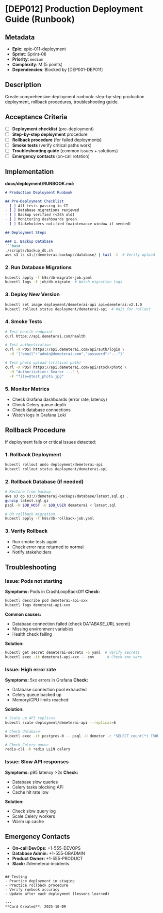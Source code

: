# [DEP012] Production Deployment Guide (Runbook)

## Metadata
- **Epic**: epic-011-deployment
- **Sprint**: Sprint-08
- **Priority**: `medium`
- **Complexity**: M (5 points)
- **Dependencies**: Blocked by [DEP001-DEP011]

## Description
Create comprehensive deployment runbook: step-by-step production deployment, rollback procedures, troubleshooting guide.

## Acceptance Criteria
- [ ] **Deployment checklist** (pre-deployment)
- [ ] **Step-by-step deployment** procedure
- [ ] **Rollback procedure** (for failed deployments)
- [ ] **Smoke tests** (verify critical paths work)
- [ ] **Troubleshooting guide** (common issues + solutions)
- [ ] **Emergency contacts** (on-call rotation)

## Implementation

**docs/deployment/RUNBOOK.md:**

```markdown
# Production Deployment Runbook

## Pre-Deployment Checklist
- [ ] All tests passing in CI
- [ ] Database migrations reviewed
- [ ] Backup verified (<24h old)
- [ ] Monitoring dashboards green
- [ ] Stakeholders notified (maintenance window if needed)

## Deployment Steps

### 1. Backup Database
```bash
./scripts/backup_db.sh
aws s3 ls s3://demeterai-backups/database/ | tail -1  # Verify upload
```

### 2. Run Database Migrations
```bash
kubectl apply -f k8s/db-migrate-job.yaml
kubectl logs -f job/db-migrate  # Watch migration logs
```

### 3. Deploy New Version
```bash
kubectl set image deployment/demeterai-api api=demeterai:v2.1.0
kubectl rollout status deployment/demeterai-api  # Wait for rollout
```

### 4. Smoke Tests
```bash
# Test health endpoint
curl https://api.demeterai.com/health

# Test authentication
curl -X POST https://api.demeterai.com/api/auth/login \
  -d '{"email":"admin@demeterai.com","password":"..."}'

# Test photo upload (critical path)
curl -X POST https://api.demeterai.com/api/stock/photo \
  -H "Authorization: Bearer ..." \
  -F "file=@test_photo.jpg"
```

### 5. Monitor Metrics
- Check Grafana dashboards (error rate, latency)
- Check Celery queue depth
- Check database connections
- Watch logs in Grafana Loki

## Rollback Procedure

If deployment fails or critical issues detected:

### 1. Rollback Deployment
```bash
kubectl rollout undo deployment/demeterai-api
kubectl rollout status deployment/demeterai-api
```

### 2. Rollback Database (if needed)
```bash
# Restore from backup
aws s3 cp s3://demeterai-backups/database/latest.sql.gz .
gunzip latest.sql.gz
psql -h $DB_HOST -U $DB_USER demeterai < latest.sql

# OR rollback migration
kubectl apply -f k8s/db-rollback-job.yaml
```

### 3. Verify Rollback
- Run smoke tests again
- Check error rate returned to normal
- Notify stakeholders

## Troubleshooting

### Issue: Pods not starting
**Symptoms:** Pods in CrashLoopBackOff
**Check:**
```bash
kubectl describe pod demeterai-api-xxx
kubectl logs demeterai-api-xxx
```
**Common causes:**
- Database connection failed (check DATABASE_URL secret)
- Missing environment variables
- Health check failing

**Solution:**
```bash
kubectl get secret demeterai-secrets -o yaml  # Verify secrets
kubectl exec -it demeterai-api-xxx -- env      # Check env vars
```

### Issue: High error rate
**Symptoms:** 5xx errors in Grafana
**Check:**
- Database connection pool exhausted
- Celery queue backed up
- Memory/CPU limits reached

**Solution:**
```bash
# Scale up API replicas
kubectl scale deployment/demeterai-api --replicas=6

# Check database
kubectl exec -it postgres-0 -- psql -U demeter -c "SELECT count(*) FROM pg_stat_activity;"

# Check Celery queue
redis-cli -h redis LLEN celery
```

### Issue: Slow API responses
**Symptoms:** p95 latency >2s
**Check:**
- Database slow queries
- Celery tasks blocking API
- Cache hit rate low

**Solution:**
- Check slow query log
- Scale Celery workers
- Warm up cache

## Emergency Contacts
- **On-call DevOps:** +1-555-DEVOPS
- **Database Admin:** +1-555-DBADMIN
- **Product Owner:** +1-555-PRODUCT
- **Slack:** #demeterai-incidents
```

## Testing
- Practice deployment in staging
- Practice rollback procedure
- Verify runbook accuracy
- Update after each deployment (lessons learned)

---
**Card Created**: 2025-10-09
